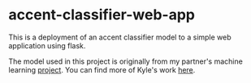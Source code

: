 # accent-classifier-web-app
This is a deployment of an accent classifier model to a simple web application using flask. 

The model used in this project is originally from my partner's machine learning [project](https://kykyleoh.github.io/portfolio/accent-detection/). You can find more of Kyle's work [here](https://kykyleoh.github.io).
